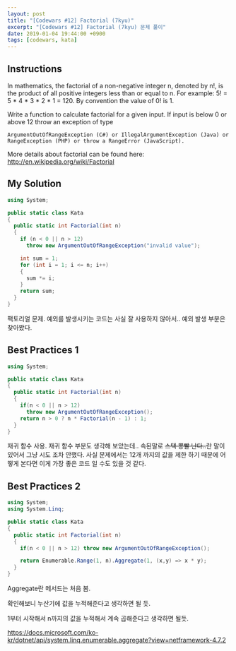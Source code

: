 ```yaml
---
layout: post
title: "[Codewars #12] Factorial (7kyu)"
excerpt: "[Codewars #12] Factorial (7kyu) 문제 풀이"
date: 2019-01-04 19:44:00 +0900
tags: [codewars, kata]
---
```


## Instructions

In mathematics, the factorial of a non-negative integer n, denoted by n!, is the product of all positive integers less than or equal to n. For example: 5! = 5 * 4 * 3 * 2 * 1 = 120. By convention the value of 0! is 1.

Write a function to calculate factorial for a given input. If input is below 0 or above 12 throw an exception of type

```
ArgumentOutOfRangeException (C#) or IllegalArgumentException (Java) or RangeException (PHP) or throw a RangeError (JavaScript).
```

More details about factorial can be found here: http://en.wikipedia.org/wiki/Factorial

## My Solution

```csharp
using System;

public static class Kata
{
  public static int Factorial(int n)
  {
    if (n < 0 || n > 12)
      throw new ArgumentOutOfRangeException("invalid value");

    int sum = 1;
    for (int i = 1; i <= n; i++)
    {
      sum *= i;
    }
    return sum;
  }
}
```

팩토리얼 문제.
예외를 발생시키는 코드는 사실 잘 사용하지 않아서.. 예외 발생 부분은 찾아봤다.

## Best Practices 1

```csharp
using System;

public static class Kata
{
  public static int Factorial(int n)
  {
    if(n < 0 || n > 12)
      throw new ArgumentOutOfRangeException();
    return n > 0 ? n * Factorial(n - 1) : 1;
  }
}
```

재귀 함수 사용. 재귀 함수 부분도 생각해 보았는데..
속된말로 ~~스택 뽕빨 난다..~~란 말이 있어서 그냥 시도 조차 안했다.
사실 문제에서는 12개 까지의 값을 제한 하기 때문에 어떻게 본다면 이게 가장 좋은 코드 일 수도 있을 것 같다.

## Best Practices 2

```csharp
using System;
using System.Linq;

public static class Kata
{
  public static int Factorial(int n)
  {
    if(n < 0 || n > 12) throw new ArgumentOutOfRangeException();

    return Enumerable.Range(1, n).Aggregate(1, (x,y) => x * y);
  }
}
```

Aggregate란 메서드는 처음 봄.

확인해보니 누산기에 값을 누적해준다고 생각하면 될 듯.

1부터 시작해서 n까지의 값을 누적해서 계속 곱해준다고 생각하면 될듯.

https://docs.microsoft.com/ko-kr/dotnet/api/system.linq.enumerable.aggregate?view=netframework-4.7.2